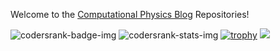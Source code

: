 <!--
**aromanro/aromanro** is a ✨ _special_ ✨ repository because its `README.md` (this file) appears on your GitHub profile.

Here are some ideas to get you started:

- 🔭 I’m currently working on ...
- 🌱 I’m currently learning ...
- 👯 I’m looking to collaborate on ...
- 🤔 I’m looking for help with ...
- 💬 Ask me about ...
- 📫 How to reach me: ...
- 😄 Pronouns: ...
- ⚡ Fun fact: ...
-->

Welcome to the [Computational Physics Blog](https://compphys.go.ro) Repositories!

<!--
![GitHub stats](https://github-readme-stats.vercel.app/api?username=aromanro&show_icons=true&theme=tokyonight&count_private=true)
![Top Langs](https://github-readme-stats.vercel.app/api/top-langs/?username=aromanro&theme=tokyonight&count_private=true&layout=compact)
-->
![codersrank-badge-img](https://cr-ss-service.azurewebsites.net/api/ScreenShot?widget=summary&username=aromanro)
![codersrank-stats-img](https://cr-skills-chart-widget.azurewebsites.net/api/api?username=aromanro)
[![trophy](https://github-profile-trophy.vercel.app/?username=aromanro&theme=algolia)](https://github.com/aromanro/github-profile-trophy)
![](https://visitor-badge.laobi.icu/badge?page_id=aromanro.aromanro)

